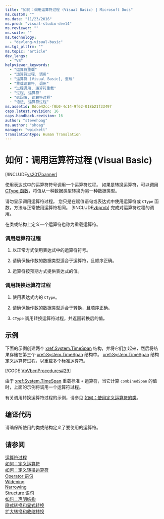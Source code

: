 ```yaml
---
title: "如何：调用运算符过程 (Visual Basic) | Microsoft Docs"
ms.custom: ""
ms.date: "11/23/2016"
ms.prod: "visual-studio-dev14"
ms.reviewer: ""
ms.suite: ""
ms.technology: 
  - "devlang-visual-basic"
ms.tgt_pltfrm: ""
ms.topic: "article"
dev_langs: 
  - "VB"
helpviewer_keywords: 
  - "运算符重载"
  - "运算符过程, 调用"
  - "运算符 [Visual Basic], 重载"
  - "重载运算符, 调用"
  - "过程调用, 运算符重载"
  - "过程, 运算符"
  - "返回值, 运算符过程"
  - "语法, 运算符过程"
ms.assetid: 0dce42cc-f0b0-4c14-9f62-018b21f33497
caps.latest.revision: 16
caps.handback.revision: 16
author: "stevehoag"
ms.author: "shoag"
manager: "wpickett"
translationtype: Human Translation
---
```

# 如何：调用运算符过程 (Visual Basic)
[!INCLUDE[vs2017banner](../../../../csharp/includes/vs2017banner.md)]

使用表达式中的运算符符号调用一个运算符过程。  如果是转换运算符，可以调用 [CType 函数](../../../../visual-basic/language-reference/functions/ctype-function.md)，将值从一种数据类型转换为另一种数据类型。  
  
 请勿显示调用运算符过程。  您只是在赋值语句或表达式中使用运算符或 `CType` 函数，方法与正常使用运算符相同。  [!INCLUDE[vbprvb](../../../../csharp/programming-guide/concepts/linq/includes/vbprvb_md.md)] 完成对运算符过程的调用。  
  
 在类或结构上定义一个运算符也称为重载运算符。  
  
### 调用运算符过程  
  
1.  以正常方式使用表达式中的运算符符号。  
  
2.  请确保操作数的数据类型适合于运算符，且顺序正确。  
  
3.  运算符按预期方式提供表达式的值。  
  
### 调用转换运算符过程  
  
1.  使用表达式内的 `CType`。  
  
2.  请确保操作数的数据类型适合于转换，且顺序正确。  
  
3.  `CType` 调用转换运算符过程，并返回转换后的值。  
  
## 示例  
 下面的示例创建两个 <xref:System.TimeSpan> 结构，并将它们加起来，然后将结果存储在第三个 <xref:System.TimeSpan> 结构中。  <xref:System.TimeSpan> 结构定义运算符过程，以重载多个标准运算符。  
  
 [!CODE [VbVbcnProcedures#29](../CodeSnippet/VS_Snippets_VBCSharp/VbVbcnProcedures#29)]  
  
 由于 <xref:System.TimeSpan> 重载标准 `+` 运算符，当它计算 `combinedSpan` 的值时，上面的示例将调用一个运算符过程。  
  
 有关调用转换运算符过程的示例，请参见 [如何：使用定义运算符的类](../../../../visual-basic/programming-guide/language-features/procedures/how-to-use-a-class-that-defines-operators.md)。  
  
## 编译代码  
 请确保所使用的类或结构定义了要使用的运算符。  
  
## 请参阅  
 [运算符过程](../../../../visual-basic/programming-guide/language-features/procedures/operator-procedures.md)   
 [如何：定义运算符](../../../../visual-basic/programming-guide/language-features/procedures/how-to-define-an-operator.md)   
 [如何：定义转换运算符](../../../../visual-basic/programming-guide/language-features/procedures/how-to-define-a-conversion-operator.md)   
 [Operator 语句](../../../../visual-basic/language-reference/statements/operator-statement.md)   
 [Widening](../../../../visual-basic/language-reference/modifiers/widening.md)   
 [Narrowing](../../../../visual-basic/language-reference/modifiers/narrowing.md)   
 [Structure 语句](../../../../visual-basic/language-reference/statements/structure-statement.md)   
 [如何：声明结构](../../../../visual-basic/programming-guide/language-features/data-types/how-to-declare-a-structure.md)   
 [隐式转换和显式转换](../../../../visual-basic/programming-guide/language-features/data-types/implicit-and-explicit-conversions.md)   
 [扩大转换和收缩转换](../../../../visual-basic/programming-guide/language-features/data-types/widening-and-narrowing-conversions.md)